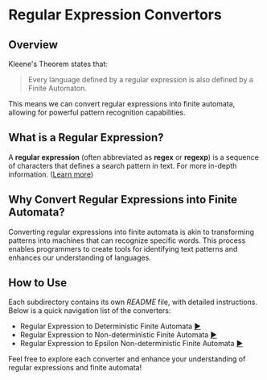 # Regular Expression Convertors

## Overview

Kleene's Theorem states that:
> Every language defined by a regular expression is also defined by a Finite Automaton.

This means we can convert regular expressions into finite automata, allowing for powerful pattern recognition capabilities.

## What is a Regular Expression?

A **regular expression** (often abbreviated as **regex** or **regexp**) is a sequence of characters that defines a search pattern in text. For more in-depth information. ([Learn more](https://en.wikipedia.org/wiki/Regular_expression))

## Why Convert Regular Expressions into Finite Automata?

Converting regular expressions into finite automata is akin to transforming patterns into machines that can recognize specific words. This process enables programmers to create tools for identifying text patterns and enhances our understanding of languages.

## How to Use

Each subdirectory contains its own *README* file, with detailed instructions. Below is a quick navigation list of the converters:


- Regular Expression to Deterministic Finite Automata [▶️](./RE-to-DFA/)
- Regular Expression to Non-deterministic Finite Automata [▶️](./RE-to-NFA/)
- Regular Expression to Epsilon Non-deterministic Finite Automata [▶️](./RE-to-E-NFA/)

Feel free to explore each converter and enhance your understanding of regular expressions and finite automata!

